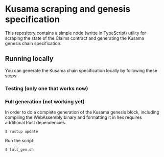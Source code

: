# Kusama scraping and genesis specification

This repository contains a simple node (writte in TypeScript) utility for scraping the state of the Claims contract and generating the Kusama genesis chain specification.

## Running locally

You can generate the Kusama chain specification locally by following these steps:

### Testing (only one that works now)

### Full generation (not working yet)

In order to do a complete generation of the Kusama genesis block, including compiling the WebAssembly binary and formatting it in hex requires additional Rust dependencies.

```
$ rustup update
```

Run the script:

```
$ full_gen.sh
```
